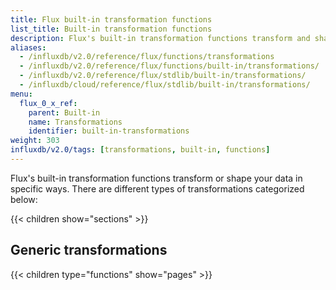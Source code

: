 ```yaml
---
title: Flux built-in transformation functions
list_title: Built-in transformation functions
description: Flux's built-in transformation functions transform and shape your data in specific ways.
aliases:
  - /influxdb/v2.0/reference/flux/functions/transformations
  - /influxdb/v2.0/reference/flux/functions/built-in/transformations/
  - /influxdb/v2.0/reference/flux/stdlib/built-in/transformations/
  - /influxdb/cloud/reference/flux/stdlib/built-in/transformations/
menu:
  flux_0_x_ref:
    parent: Built-in
    name: Transformations
    identifier: built-in-transformations
weight: 303
influxdb/v2.0/tags: [transformations, built-in, functions]
---
```


Flux's built-in transformation functions transform or shape your data in specific ways.
There are different types of transformations categorized below:

{{< children show="sections" >}}

## Generic transformations

{{< children type="functions" show="pages" >}}
